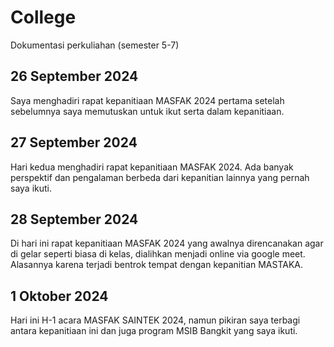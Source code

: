 # College

Dokumentasi perkuliahan (semester 5-7)
## 26 September 2024  
Saya menghadiri rapat kepanitiaan MASFAK 2024 pertama setelah sebelumnya saya memutuskan untuk ikut serta dalam kepanitiaan.  
## 27 September 2024  
Hari kedua menghadiri rapat kepanitiaan MASFAK 2024. Ada banyak perspektif dan pengalaman berbeda dari kepanitian lainnya yang pernah saya ikuti.  
## 28 September 2024  
Di hari ini rapat kepanitiaan MASFAK 2024 yang awalnya direncanakan agar di gelar seperti biasa di kelas, dialihkan menjadi online via google meet. Alasannya karena terjadi bentrok tempat dengan kepanitian MASTAKA.  
## 1 Oktober 2024  
Hari ini H-1 acara MASFAK SAINTEK 2024, namun pikiran saya terbagi antara kepanitiaan ini dan juga program MSIB Bangkit yang saya ikuti.
